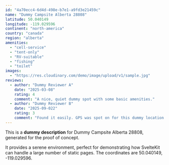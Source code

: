 ```yaml
---
id: "4a70ecc4-6d4d-498e-b7e1-a9fd3e21459c"
name: "Dummy Campsite Alberta 28808"
latitude: 50.040149
longitude: -119.029596
continent: "north-america"
country: "canada"
region: "alberta"
amenities:
  - "cell-service"
  - "tent-only"
  - "RV-suitable"
  - "fishing"
  - "toilet"
images:
  - "https://res.cloudinary.com/demo/image/upload/v1/sample.jpg"
reviews:
  - author: "Dummy Reviewer A"
    date: "2025-03-08"
    rating: 4
    comment: "A nice, quiet dummy spot with some basic amenities."
  - author: "Dummy Reviewer B"
    date: "2025-09-022"
    rating: 3
    comment: "Found it easily. GPS was spot on for this dummy location."
---
```


This is a **dummy description** for Dummy Campsite Alberta 28808, generated for the proof of concept.

It provides a serene environment, perfect for demonstrating how SvelteKit can handle a large number of static pages. The coordinates are 50.040149, -119.029596.
